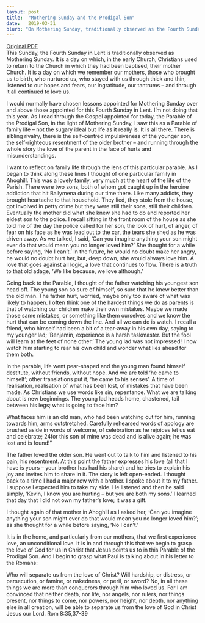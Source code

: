 ```yaml
---
layout: post
title:  "Mothering Sunday and the Prodigal Son"
date:   2019-03-31
blurb: "On Mothering Sunday, traditionally observed as the Fourth Sunday in Lent, Kevin reflects on the Parable of the Prodigal Son. He draws parallels between the unconditional love of a parent and the love of God for us. He shares a personal story of a family in Ahoghill, whose sons were caught in addiction, yet the mother's love remained unwavering. This sermon emphasizes the power of unconditional love and forgiveness."
---
```

[Original PDF](/assets/pdf/lent42019.pdf)    
This Sunday, the Fourth Sunday in Lent is traditionally observed as Mothering Sunday. It is a day on which, in the early Church, Christians used to return to the Church in which they had been baptised, their mother Church. It is a day on which we remember our mothers, those who brought us to birth, who nurtured us, who stayed with us through thick and thin, listened to our hopes and fears, our ingratitude, our tantrums – and through it all continued to love us.

I would normally have chosen lessons appointed for Mothering Sunday over and above those appointed for this Fourth Sunday in Lent. I’m not doing that this year. As I read through the Gospel appointed for today, the Parable of the Prodigal Son, in the light of Mothering Sunday, I saw this as a Parable of family life – not the sugary ideal but life as it really is. It is all there. There is sibling rivalry, there is the self-centred impulsiveness of the younger son, the self-righteous resentment of the older brother – and running through the whole story the love of the parent in the face of hurts and misunderstandings.

I want to reflect on family life through the lens of this particular parable. As I began to think along these lines I thought of one particular family in Ahoghill. This was a lovely family, very much at the heart of the life of the Parish. There were two sons, both of whom got caught up in the heroine addiction that hit Ballymena during our time there. Like many addicts, they brought heartache to that household. They lied, they stole from the house, got involved in petty crime but they were still their sons, still their children. Eventually the mother did what she knew she had to do and reported her eldest son to the police. I recall sitting in the front room of the house as she told me of the day the police called for her son, the look of hurt, of anger, of fear on his face as he was lead out to the car, the tears she shed as he was driven away. As we talked, I said, ‘Can you imagine anything your son might ever do that would mean you no longer loved him?’ She thought for a while before saying, ‘No I can’t.’ In the future, he would no doubt make her angry, he would no doubt hurt her, but, deep down, she would always love him. A love that goes against all logic, a love that continues to flow. There is a truth to that old adage, ‘We like because, we love although.’

Going back to the Parable, I thought of the father watching his youngest son head off. The young son so sure of himself, so sure that he knew better than the old man. The father hurt, worried, maybe only too aware of what was likely to happen. I often think one of the hardest things we do as parents is that of watching our children make their own mistakes. Maybe we made those same mistakes, or something like them ourselves and we know the hurt that can be coming down the line. And all we can do is watch. I recall a friend, who himself had been a bit of a tear-away in his own day, saying to my younger lad; ‘Benjamin, experience is a harsh taskmaster. But the fool will learn at the feet of none other.’ The young lad was not impressed! I now watch him starting to rear his own child and wonder what lies ahead for them both.

In the parable, life went pear-shaped and the young man found himself destitute, without friends, without hope. And we are told ‘he came to himself’; other translations put it, ‘he came to his senses’. A time of realisation, realisation of what has been lost, of mistakes that have been made. As Christians we use words like sin, repentance. What we are talking about is new beginnings. The young lad heads home, chastened, tail between his legs; what is going to face him?

What faces him is an old man, who had been watching out for him, running towards him, arms outstretched. Carefully rehearsed words of apology are brushed aside in words of welcome, of celebration as he rejoices let us eat and celebrate; 24for this son of mine was dead and is alive again; he was lost and is found!”

The father loved the older son. He went out to talk to him and listened to his pain, his resentment. At this point the father expresses his love (all that I have is yours – your brother has had his share) and he tries to explain his joy and invites him to share in it. The story is left open-ended. I thought back to a time I had a major row with a brother. I spoke about it to my father. I suppose I expected him to take my side. He listened and then he said simply, ‘Kevin, I know you are hurting – but you are both my sons.’ I learned that day that I did not own my father’s love; it was a gift.

I thought again of that mother in Ahoghill as I asked her, ‘Can you imagine anything your son might ever do that would mean you no longer loved him?’; as she thought for a while before saying, ‘No I can’t.’

It is in the home, and particularly from our mothers, that we first experience love, an unconditional love. It is in and through this that we begin to grasp the love of God for us in Christ that Jesus points us to in this Parable of the Prodigal Son. And I begin to grasp what Paul is talking about in his letter to the Romans:

Who will separate us from the love of Christ? Will hardship, or distress, or persecution, or famine, or nakedness, or peril, or sword? No, in all these things we are more than conquerors through him who loved us. For I am convinced that neither death, nor life, nor angels, nor rulers, nor things present, nor things to come, nor powers, nor height, nor depth, nor anything else in all creation, will be able to separate us from the love of God in Christ Jesus our Lord. Rom 8:35,37-39
